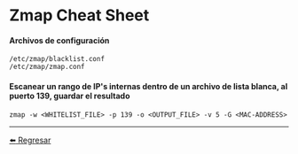 # Zmap Cheat Sheet

#### Archivos de configuración
```
/etc/zmap/blacklist.conf
/etc/zmap/zmap.conf
```

#### Escanear un rango de IP's internas dentro de un archivo de lista blanca, al puerto 139, guardar el resultado
```
zmap -w <WHITELIST_FILE> -p 139 -o <OUTPUT_FILE> -v 5 -G <MAC-ADDRESS>
```

---

[:arrow_left: Regresar](https://github.com/m4lal0/cheatsheets)